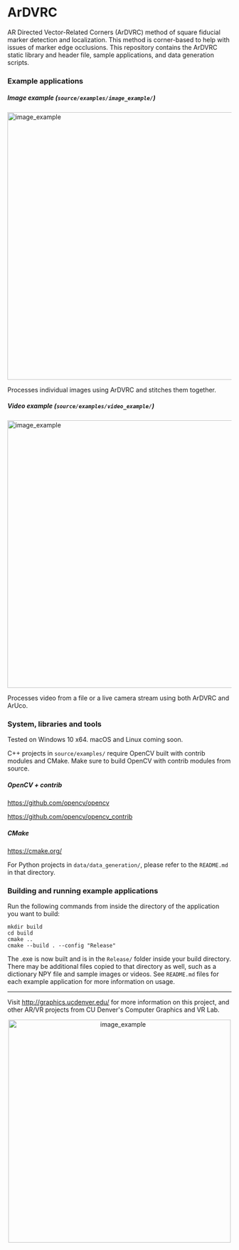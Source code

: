 

# ArDVRC

AR Directed Vector-Related Corners (ArDVRC) method of square fiducial marker detection and localization. This method is corner-based to help with issues of marker edge occlusions. This repository contains the ArDVRC static library and header file, sample applications, and data generation scripts.

### Example applications

##### Image example (`source/examples/image_example/`)

<img src="http://graphics.ucdenver.edu/img/ardvrc_image_example.png" alt="image_example" width="600" />

Processes individual images using ArDVRC and stitches them together.

##### Video example (`source/examples/video_example/`)

<img src="http://graphics.ucdenver.edu/img/ardvrc_video_example.gif" alt="image_example" width="600" />

Processes video from a file or a live camera stream using both ArDVRC and ArUco.

### System, libraries and tools

Tested on Windows 10 x64. macOS and Linux coming soon.

C++ projects in `source/examples/` require OpenCV built with contrib modules and CMake. Make sure to build OpenCV with contrib modules from source.

##### OpenCV + contrib

https://github.com/opencv/opencv

https://github.com/opencv/opencv_contrib

##### CMake

https://cmake.org/

For Python projects in `data/data_generation/`, please refer to the `README.md` in that directory.


### Building and running example applications

Run the following commands from inside the directory of the application you want to build:
```
mkdir build
cd build
cmake ..
cmake --build . --config "Release"
```

The .exe is now built and is in the `Release/` folder inside your build directory. There may be additional
files copied to that directory as well, such as a dictionary NPY file and sample images or videos. See
`README.md` files for each example application for more information on usage.

------------------------

Visit http://graphics.ucdenver.edu/ for more information on this project, and other AR/VR projects from
CU Denver's Computer Graphics and VR Lab.

<p align="center">
<img src="http://graphics.ucdenver.edu/img/cgvr_ucdenver.png" alt="image_example" width="500" />
</p>


